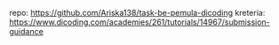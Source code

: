 repo: https://github.com/Ariska138/task-be-pemula-dicoding
kreteria: https://www.dicoding.com/academies/261/tutorials/14967/submission-guidance
